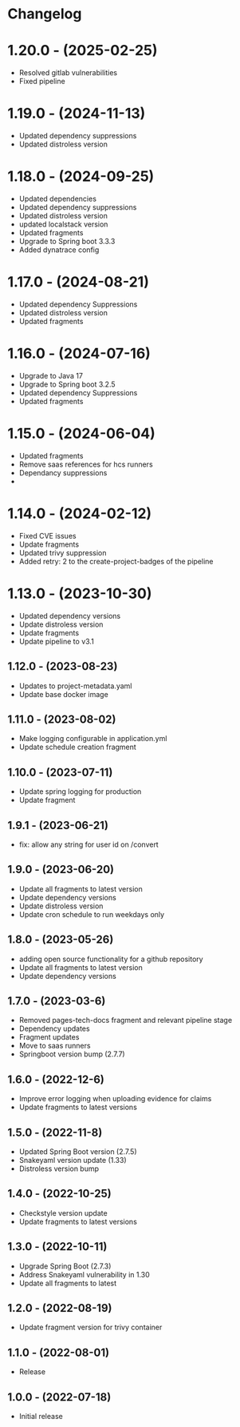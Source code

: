 # Changelog

# 1.20.0 - (2025-02-25)
* Resolved gitlab vulnerabilities
* Fixed pipeline

# 1.19.0 - (2024-11-13)
* Updated dependency suppressions
* Updated distroless version

# 1.18.0 - (2024-09-25)
* Updated dependencies
* Updated dependency suppressions
* Updated distroless version
* updated localstack version
* Updated fragments
* Upgrade to Spring boot 3.3.3
* Added dynatrace config

# 1.17.0 - (2024-08-21)
* Updated dependency Suppressions
* Updated distroless version
* Updated fragments

# 1.16.0 - (2024-07-16)
* Upgrade to Java 17
* Upgrade to Spring boot 3.2.5
* Updated dependency Suppressions
* Updated fragments

# 1.15.0 - (2024-06-04)
* Updated fragments
* Remove saas references for hcs runners
* Dependancy suppressions
* 
# 1.14.0 - (2024-02-12)
* Fixed CVE issues
* Update fragments
* Updated trivy suppression
* Added retry: 2 to the create-project-badges of the pipeline

# 1.13.0 - (2023-10-30)
* Updated dependency versions
* Update distroless version
* Update fragments
* Update pipeline to v3.1

## 1.12.0 - (2023-08-23)
* Updates to project-metadata.yaml
* Update base docker image

## 1.11.0 - (2023-08-02)
* Make logging configurable in application.yml
* Update schedule creation fragment

## 1.10.0 - (2023-07-11)
* Update spring logging for production
* Update fragment

## 1.9.1 - (2023-06-21)

* fix: allow any string for user id on /convert

## 1.9.0 - (2023-06-20)

* Update all fragments to latest version
* Update dependency versions
* Update distroless version
* Update cron schedule to run weekdays only

## 1.8.0 - (2023-05-26)

* adding open source functionality for a github repository
* Update all fragments to latest version
* Update dependency versions

## 1.7.0 - (2023-03-6)

* Removed pages-tech-docs fragment and relevant pipeline stage
* Dependency updates
* Fragment updates
* Move to saas runners
* Springboot version bump (2.7.7)

## 1.6.0 - (2022-12-6)

* Improve error logging when uploading evidence for claims
* Update fragments to latest versions

## 1.5.0 - (2022-11-8)

* Updated Spring Boot version (2.7.5)
* Snakeyaml version update (1.33)
* Distroless version bump

## 1.4.0 - (2022-10-25)

* Checkstyle version update
* Update fragments to latest versions

## 1.3.0 - (2022-10-11)

* Upgrade Spring Boot (2.7.3)
* Address Snakeyaml vulnerability in 1.30
* Update all fragments to latest

## 1.2.0 - (2022-08-19)

* Update fragment version for trivy container

## 1.1.0 - (2022-08-01)

* Release

## 1.0.0 - (2022-07-18)

* Initial release
